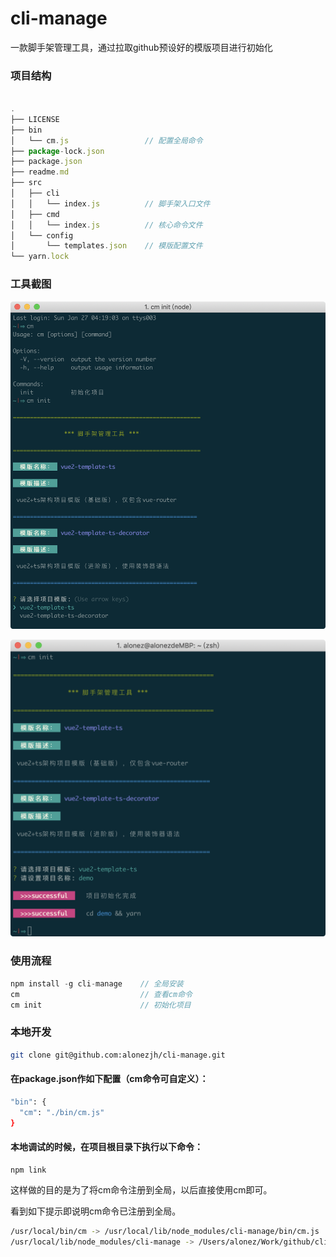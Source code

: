 # cli-manage

一款脚手架管理工具，通过拉取github预设好的模版项目进行初始化

### 项目结构

``` ts

.
├── LICENSE
├── bin
│   └── cm.js                 // 配置全局命令
├── package-lock.json
├── package.json
├── readme.md
├── src
│   ├── cli
│   │   └── index.js          // 脚手架入口文件
│   ├── cmd
│   │   └── index.js          // 核心命令文件
│   └── config
│       └── templates.json    // 模版配置文件
└── yarn.lock

```

### 工具截图

![init](./screenshots/init.png)

![generator](./screenshots/generator.png)

### 使用流程

``` ts
npm install -g cli-manage    // 全局安装
cm                           // 查看cm命令 
cm init                      // 初始化项目
```

### 本地开发

``` bash
git clone git@github.com:alonezjh/cli-manage.git
```

#### 在package.json作如下配置（cm命令可自定义）：

``` bash
"bin": {
  "cm": "./bin/cm.js"
}
```

#### 本地调试的时候，在项目根目录下执行以下命令：

``` bash
npm link
```
这样做的目的是为了将cm命令注册到全局，以后直接使用cm即可。

看到如下提示即说明cm命令已注册到全局。

``` bash
/usr/local/bin/cm -> /usr/local/lib/node_modules/cli-manage/bin/cm.js
/usr/local/lib/node_modules/cli-manage -> /Users/alonez/Work/github/cli-manage
```
